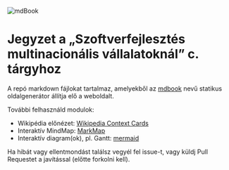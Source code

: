 ![mdBook](https://github.com/SzFMV2021-Osz/handout/workflows/mdBook/badge.svg)

# Jegyzet a „Szoftverfejlesztés multinacionális vállalatoknál” c. tárgyhoz

A repó markdown fájlokat tartalmaz, amelyekből az [mdbook](https://github.com/rust-lang-nursery/mdBook) nevű statikus oldalgenerátor állítja elő a weboldalt.

További felhasználd modulok:

- Wikipédia előnézet: [Wikipedia Context Cards](https://github.com/joakin/context-cards)
- Interaktív MindMap: [MarkMap](https://github.com/gera2ld/markmap-lib)
- Interaktív diagram(ok), pl. Gantt: [mermaid](https://github.com/mermaid-js/mermaid)

Ha hibát vagy ellentmondást találsz vegyél fel issue-t, vagy küldj Pull Requestet a javítással (előtte forkolni kell).
 